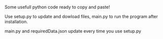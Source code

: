 Some usefull python code ready to copy and paste!

Use setup.py to update and dowload files, main.py to run the program after installation.

main.py and requiredData.json update every time you use setup.py
